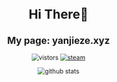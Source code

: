 <h1 align="center">Hi There👋 </h3>
<h2 align="center" url="http://yanjieze.xyz"> My page: yanjieze.xyz </h2>
<p align="center">
  <img src="https://visitor-badge.glitch.me/badge?page_id=YanjieZe" alt="vistors" />
  <a href="https://steamcommunity.com/profiles/76561198293759746/"><img src="https://img.shields.io/badge/@ZYJesus-1DA1F2?style=flat&logo=Steam&logoColor=black" alt="steam"/></a>
</p>

<p align="center">
  <img src="https://github-readme-stats.vercel.app/api?username=YanjieZe&count_private=true&show_icons=true&theme=vue-dark&hide_title=true" alt="github stats" />
</p>

